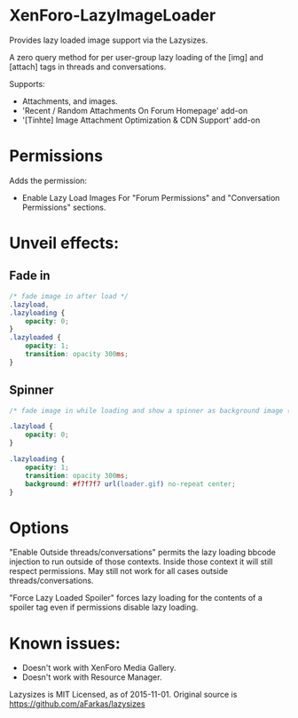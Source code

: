 # XenForo-LazyImageLoader

Provides lazy loaded image support via the Lazysizes.

A zero query method for per user-group lazy loading of the [img] and [attach] tags in threads and conversations.


Supports:
- Attachments, and images.
- 'Recent / Random Attachments On Forum Homepage' add-on 
- '[Tinhte] Image Attachment Optimization & CDN Support' add-on

# Permissions

Adds the permission:
- Enable Lazy Load Images
For "Forum Permissions" and "Conversation Permissions" sections.

# Unveil effects:

## Fade in
```css
/* fade image in after load */
.lazyload,
.lazyloading {
	opacity: 0;
}
.lazyloaded {
	opacity: 1;
	transition: opacity 300ms;
}
```

## Spinner
```css
/* fade image in while loading and show a spinner as background image (good for progressive images) */

.lazyload {
	opacity: 0;
}

.lazyloading {
	opacity: 1;
	transition: opacity 300ms;
	background: #f7f7f7 url(loader.gif) no-repeat center;
}
```

# Options

"Enable Outside threads/conversations" permits the lazy loading bbcode injection to run outside of those contexts. Inside those context it will still respect permissions.
May still not work for all cases outside threads/conversations.

"Force Lazy Loaded Spoiler" forces lazy loading for the contents of a spoiler tag even if permissions disable lazy loading.

# Known issues:

- Doesn't work with XenForo Media Gallery.
- Doesn't work with Resource Manager.


Lazysizes  is MIT Licensed, as of 2015-11-01. 
Original source is https://github.com/aFarkas/lazysizes
